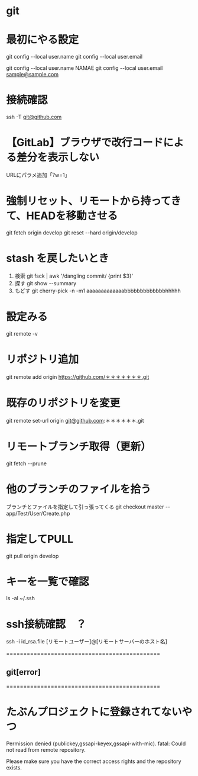 # git

# 最初にやる設定
git config --local user.name
git config --local user.email

git config --local user.name NAMAE
git config --local user.email sample@sample.com


# 接続確認
ssh -T git@github.com

# 【GitLab】ブラウザで改行コードによる差分を表示しない
URLにパラメ追加「?w=1」


# 強制リセット、リモートから持ってきて、HEADを移動させる
git fetch origin develop
git reset --hard origin/develop



# stash を戻したいとき
1. 検索
git fsck | awk '/dangling commit/ {print $3}'
2. 探す
git show --summary 
3. もどす
git cherry-pick -n -m1 aaaaaaaaaaaaabbbbbbbbbbbbbhhhhh


# 設定みる
git remote -v


# リポジトリ追加
git remote add origin https://github.com/＊＊＊＊＊＊＊.git

# 既存のリポジトリを変更
git remote set-url origin git@github.com:＊＊＊＊＊＊.git



# リモートブランチ取得（更新）
git fetch --prune


# 他のブランチのファイルを拾う
ブランチとファイルを指定して引っ張ってくる
git checkout master -- app/Test/User/Create.php



# 指定してPULL
git pull origin develop

# キーを一覧で確認
ls -al ~/.ssh


# ssh接続確認　？
ssh -i id_rsa.file [リモートユーザー]@[リモートサーバーのホスト名]


=============================================
## git[error]
=============================================
# たぶんプロジェクトに登録されてないやつ
Permission denied (publickey,gssapi-keyex,gssapi-with-mic).
fatal: Could not read from remote repository.

Please make sure you have the correct access rights
and the repository exists.



